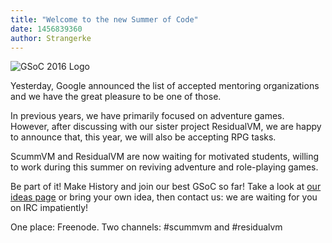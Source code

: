 ```yaml
---
title: "Welcome to the new Summer of Code"
date: 1456839360
author: Strangerke
---
```


![GSoC 2016 Logo](/data/news/GSoC2016Logo.png)

Yesterday, Google announced the list of accepted mentoring organizations and we have the great pleasure to be one of those.

In previous years, we have primarily focused on adventure games. However, after discussing with our sister project ResidualVM, we are happy to announce that, this year, we will also be accepting RPG tasks.

ScummVM and ResidualVM are now waiting for motivated students, willing to work during this summer on reviving adventure and role-playing games.

Be part of it! Make History and join our best GSoC so far! Take a look at [our ideas page](http://wiki.scummvm.org/index.php/Summer_of_Code/GSoC_Ideas_2016) or bring your own idea, then contact us: we are waiting for you on IRC impatiently!

One place: Freenode. Two channels: #scummvm and #residualvm

